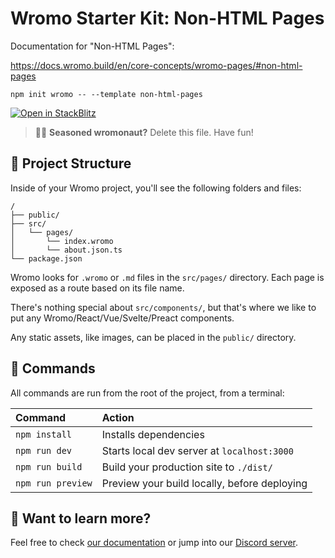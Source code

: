 # Wromo Starter Kit: Non-HTML Pages

Documentation for "Non-HTML Pages":

https://docs.wromo.build/en/core-concepts/wromo-pages/#non-html-pages

```
npm init wromo -- --template non-html-pages
```

[![Open in StackBlitz](https://developer.stackblitz.com/img/open_in_stackblitz.svg)](https://stackblitz.com/github/Wromo/wromo/tree/latest/examples/non-html-pages)

> 🧑‍🚀 **Seasoned wromonaut?** Delete this file. Have fun!

## 🚀 Project Structure

Inside of your Wromo project, you'll see the following folders and files:

```
/
├── public/
├── src/
│   └── pages/
│       └── index.wromo
│       └── about.json.ts
└── package.json
```

Wromo looks for `.wromo` or `.md` files in the `src/pages/` directory. Each page is exposed as a route based on its file name.

There's nothing special about `src/components/`, but that's where we like to put any Wromo/React/Vue/Svelte/Preact components.

Any static assets, like images, can be placed in the `public/` directory.

## 🧞 Commands

All commands are run from the root of the project, from a terminal:

| Command           | Action                                       |
|:----------------  |:-------------------------------------------- |
| `npm install`     | Installs dependencies                        |
| `npm run dev`     | Starts local dev server at `localhost:3000`  |
| `npm run build`   | Build your production site to `./dist/`      |
| `npm run preview` | Preview your build locally, before deploying |

## 👀 Want to learn more?

Feel free to check [our documentation](https://docs.wromo.build) or jump into our [Discord server](https://wromo.build/chat).
